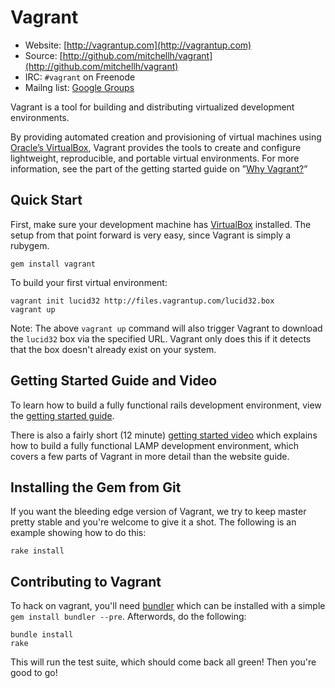 # Vagrant

* Website: [http://vagrantup.com](http://vagrantup.com)
* Source: [http://github.com/mitchellh/vagrant](http://github.com/mitchellh/vagrant)
* IRC: `#vagrant` on Freenode
* Mailng list: [Google Groups](http://groups.google.com/group/vagrant-up)

Vagrant is a tool for building and distributing virtualized development environments.

By providing automated creation and provisioning of virtual machines using [Oracle’s VirtualBox](http://www.virtualbox.org),
Vagrant provides the tools to create and configure lightweight, reproducible, and portable
virtual environments. For more information, see the part of the getting started guide
on ”[Why Vagrant?](http://vagrantup.com/docs/getting-started/index.html)”

## Quick Start

First, make sure your development machine has [VirtualBox](http://www.virtualbox.org)
installed. The setup from that point forward is very easy, since Vagrant is simply
a rubygem.

    gem install vagrant

To build your first virtual environment:

    vagrant init lucid32 http://files.vagrantup.com/lucid32.box
    vagrant up

Note: The above `vagrant up` command will also trigger Vagrant to download the
`lucid32` box via the specified URL. Vagrant only does this if it detects that
the box doesn't already exist on your system.

## Getting Started Guide and Video

To learn how to build a fully functional rails development environment, view the
[getting started guide](http://vagrantup.com/getting-started/index.html).

There is also a fairly short (12 minute) [getting started video](http://vimeo.com/9976342) which
explains how to build a fully functional LAMP development environment, which
covers a few parts of Vagrant in more detail than the website guide.

## Installing the Gem from Git

If you want the bleeding edge version of Vagrant, we try to keep master pretty stable
and you're welcome to give it a shot. The following is an example showing how to do this:

    rake install

## Contributing to Vagrant

To hack on vagrant, you'll need [bundler](http://github.com/carlhuda/bundler) which can
be installed with a simple `gem install bundler --pre`. Afterwords, do the following:

    bundle install
    rake

This will run the test suite, which should come back all green! Then you're good to go!
